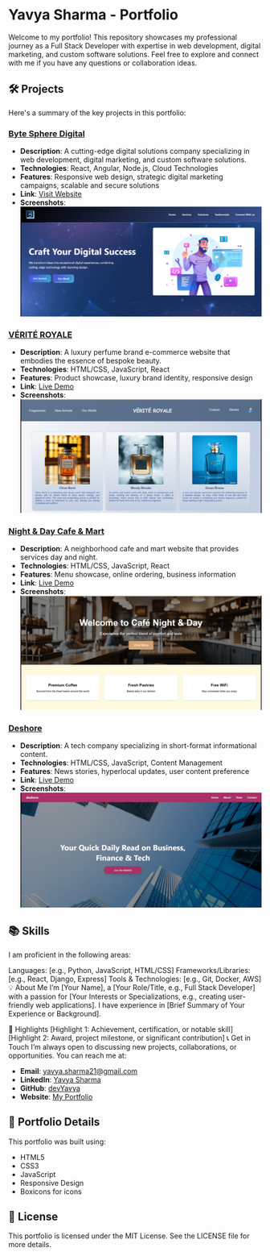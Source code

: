 # Yavya Sharma - Portfolio

Welcome to my portfolio! This repository showcases my professional journey as a Full Stack Developer with expertise in web development, digital marketing, and custom software solutions. Feel free to explore and connect with me if you have any questions or collaboration ideas.

## 🛠️ Projects

Here's a summary of the key projects in this portfolio:

### [Byte Sphere Digital](https://bytespheredigital.com)
- **Description**: A cutting-edge digital solutions company specializing in web development, digital marketing, and custom software solutions.
- **Technologies**: React, Angular, Node.js, Cloud Technologies
- **Features**: Responsive web design, strategic digital marketing campaigns, scalable and secure solutions
- **Link**: [Visit Website](https://bytespheredigital.com)
- **Screenshots**: ![Byte Sphere Digital](bytespheredigital.png)

### [VÉRITÉ ROYALE](https://verite-royale.netlify.app/)
- **Description**: A luxury perfume brand e-commerce website that embodies the essence of bespoke beauty.
- **Technologies**: HTML/CSS, JavaScript, React
- **Features**: Product showcase, luxury brand identity, responsive design
- **Link**: [Live Demo](https://verite-royale.netlify.app/)
- **Screenshots**: ![VÉRITÉ ROYALE](Verite.png)

### [Night & Day Cafe & Mart](https://night-day-cafe-face.onrender.com/)
- **Description**: A neighborhood cafe and mart website that provides services day and night.
- **Technologies**: HTML/CSS, JavaScript, React
- **Features**: Menu showcase, online ordering, business information
- **Link**: [Live Demo](https://night-day-cafe-face.onrender.com/)
- **Screenshots**: ![Night & Day](nightday.png)

### [Deshore](https://deshore.in)
- **Description**: A tech company specializing in short-format informational content.
- **Technologies**: HTML/CSS, JavaScript, Content Management
- **Features**: News stories, hyperlocal updates, user content preference
- **Link**: [Live Demo](https://deshore.in)
- **Screenshots**: ![Deshore](deshore.png)

## 📚 Skills

I am proficient in the following areas:

Languages: [e.g., Python, JavaScript, HTML/CSS]
Frameworks/Libraries: [e.g., React, Django, Express]
Tools & Technologies: [e.g., Git, Docker, AWS]
💡 About Me
I’m [Your Name], a [Your Role/Title, e.g., Full Stack Developer] with a passion for [Your Interests or Specializations, e.g., creating user-friendly web applications]. I have experience in [Brief Summary of Your Experience or Background].

🌟 Highlights
[Highlight 1: Achievement, certification, or notable skill]
[Highlight 2: Award, project milestone, or significant contribution]
📞 Get in Touch
I’m always open to discussing new projects, collaborations, or opportunities. You can reach me at:

- **Email**: yavya.sharma21@gmail.com
- **LinkedIn**: [Yavya Sharma](https://www.linkedin.com/in/yavya-sharma-863225165)
- **GitHub**: [devYavya](https://github.com/devYavya)
- **Website**: [My Portfolio](https://yavyasharma.netlify.app)

## 🚀 Portfolio Details

This portfolio was built using:
- HTML5
- CSS3
- JavaScript
- Responsive Design
- Boxicons for icons

## 📝 License

This portfolio is licensed under the MIT License. See the LICENSE file for more details.

